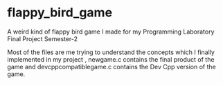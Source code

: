# flappy_bird_game
A weird kind of flappy bird game I made for my Programming Laboratory Final Project Semester-2

Most of the files are me trying to understand the concepts which I finally implemented in my project , newgame.c contains the final product of the game and devcppcompatiblegame.c contains the Dev Cpp version of the game.
